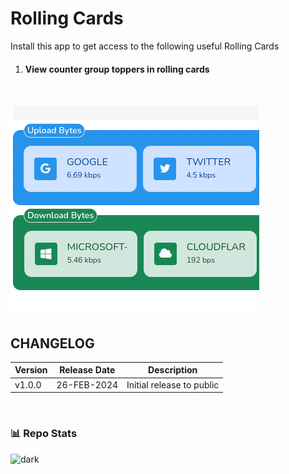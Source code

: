 # Rolling Cards

Install this app to get access to the following useful Rolling Cards

1. #### View counter group toppers in rolling cards

</br>

![](thumbnail.png)


## CHANGELOG

| Version | Release Date | Description |
|---------|---------|---------|
|v1.0.0|26-FEB-2024|Initial release to public|

</br>

### 📊 Repo Stats
![dark][dark_repo]

[dark_repo]: https://github-readme-stats.vercel.app/api/pin/?username=trisulnsm&repo=apps&cache_seconds=86400&theme=dark
